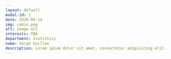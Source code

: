 ```yaml
---
layout: default
modal-id: 1
date: 2020-09-14
img: cabin.png
alt: image-alt
interests: TBA
department: Statistics
name: Serge Guillas
description: Lorem ipsum dolor sit amet, consectetur adipisicing elit. Mollitia neque assumenda ipsam nihil, molestias magnam, recusandae quos quis inventore quisquam velit asperiores, vitae? Reprehenderit soluta, eos quod consequuntur itaque. Nam.
---
```

